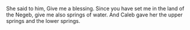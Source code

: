 She said to him, Give me a blessing. Since you have set me in the land of the Negeb, give me also springs of water. And Caleb gave her the upper springs and the lower springs.
